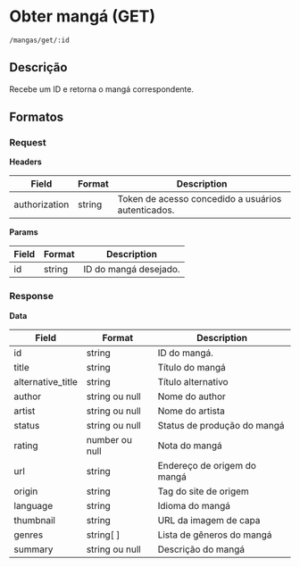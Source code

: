 # Obter mangá (GET)

`/mangas/get/:id`

## Descrição

Recebe um ID e retorna o mangá correspondente.

## Formatos

### Request

**Headers**

| Field         | Format | Description                                        |
| ------------- | ------ | -------------------------------------------------- |
| authorization | string | Token de acesso concedido a usuários autenticados. |

**Params**

| Field | Format | Description           |
| ----- | ------ | --------------------- |
| id    | string | ID do mangá desejado. |

### Response

**Data**

| Field             | Format         | Description                 |
| ----------------- | -------------- | --------------------------- |
| id                | string         | ID do mangá.                |
| title             | string         | Título do mangá             |
| alternative_title | string         | Título alternativo          |
| author            | string ou null | Nome do author              |
| artist            | string ou null | Nome do artista             |
| status            | string ou null | Status de produção do mangá |
| rating            | number ou null | Nota do mangá               |
| url               | string         | Endereço de origem do mangá |
| origin            | string         | Tag do site de origem       |
| language          | string         | Idioma do mangá             |
| thumbnail         | string         | URL da imagem de capa       |
| genres            | string[ ]      | Lista de gêneros do mangá   |
| summary           | string ou null | Descrição do mangá          |
